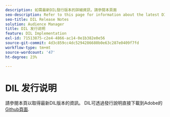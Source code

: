 ```yaml
---
description: 如需最新DIL發行版本的詳細資訊，請參閱本頁面
seo-description: Refer to this page for information about the latest DIL releases
seo-title: DIL Release Notes
solution: Audience Manager
title: DIL 发行说明
feature: DIL Implementation
exl-id: 71513875-c2e4-4866-ac14-0e1b382e0e56
source-git-commit: 4d3c859cc4dc5294286680b0e63c287e0409f7fd
workflow-type: tm+mt
source-wordcount: '47'
ht-degree: 23%

---
```


# DIL 发行说明

請參閱本頁以取得最新DIL版本的資訊。 DIL可透過發行說明直接下載到Adobe的 [Github頁面](https://github.com/Adobe-Marketing-Cloud/dil/releases).
